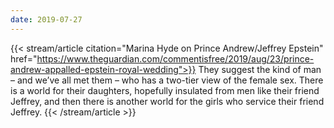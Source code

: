 ```yaml
---
date: 2019-07-27
---
```

{{< stream/article citation="Marina Hyde on Prince Andrew/Jeffrey Epstein" href="https://www.theguardian.com/commentisfree/2019/aug/23/prince-andrew-appalled-epstein-royal-wedding">}}
They suggest the kind of man – and we’ve all met them – who has a two-tier view of the female sex. There is a world for their daughters, hopefully insulated from men like their friend Jeffrey, and then there is another world for the girls who service their friend Jeffrey.
{{< /stream/article >}}
